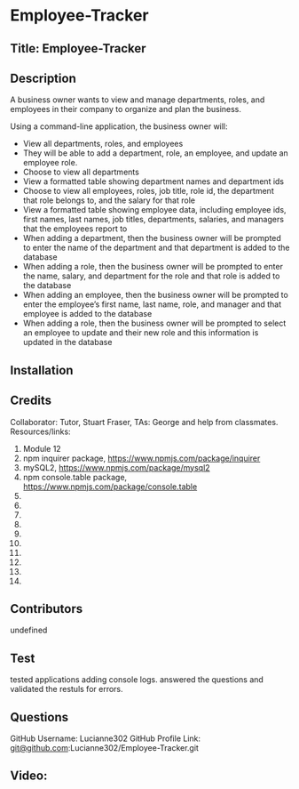 # Employee-Tracker

## Title: Employee-Tracker

## Description
A business owner wants to view and manage  departments, roles, and employees in their company to organize and plan the business. 

Using a command-line application, the business owner will:
* View all departments, roles, and employees  
* They will be able to add a department, role, an employee, and update an employee role.  
* Choose to view all departments
* View a formatted table showing department names and department ids
* Choose to view all employees, roles, job title, role id, the department that role belongs to, and the salary for that role
* View a formatted table showing employee data, including employee ids, first names, last names, job titles, departments, salaries, and managers that the employees report to
* When adding a department, then the business owner will be prompted to enter the name of the department and that department is added to the database
* When adding a role, then the business owner will be prompted to enter the name, salary, and department for the role and that role is added to the database
* When adding an employee, then the business owner will be prompted to enter the employee’s first name, last name, role, and manager and that employee is added to the database
* When adding a role, then the business owner will be prompted to select an employee to update and their new role and this information is updated in the database 

## Installation


## Credits
Collaborator: Tutor, Stuart Fraser, TAs: George and help from classmates. 
Resources/links: 
1. Module 12 
2. npm inquirer package, https://www.npmjs.com/package/inquirer 
3. mySQL2, https://www.npmjs.com/package/mysql2 
4. npm console.table package, https://www.npmjs.com/package/console.table
5. 
6. 
7. 
8. 
9. 
10. 
11. 
12. 
13. 
14. 

## Contributors
undefined

## Test
tested applications adding console logs. answered the questions and validated the restuls for errors.

## Questions
GitHub Username: Lucianne302 
GitHub Profile Link: git@github.com:Lucianne302/Employee-Tracker.git

## Video:

